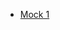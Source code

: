 <html>
<head></head>
<body>
	<ul>
	  <li><a href="https://ambarfulzele.github.io/RaunakMehta/Exam20.html">Mock 1</a></li>
	</ul>
</body></html>
